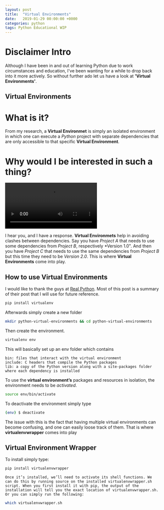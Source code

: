 ```yaml
---
layout: post
title:  "Virtual Environments"
date:   2019-01-29 00:00:00 +0000
categories: python
tags: Python Educational WIP
---
```


# Disclaimer Intro

Although I have been in and out of learning Python due to work circumstances and education, I've been wanting for a while to drop back into it more actively. So without further ado let us have a look at __'Virtual Environments'__.

## Virtual Environments

# What is it?

From my research, a __Virtual Environmet__ is simply an isolated environment in which one can execute a *Python* project with separate dependencies that are only accessible to that specific __Virtual Environment__.

# Why would I be interested in such a thing?

![Why would you do that][animation]

I hear you, and I have a response.
__Virtual Environmets__ help in avoiding clashes between dependencies. Say you have *Project A* that needs to use some dependencies from *Project B*, respectively *Version 1.0". And then you have *Project C* that needs to use the same dependencies from *Project B* but this time they need to be *Version 2.0*. This is where __Virtual Environments__ come into play.

## How to use Virtual Environments

I would like to thank the guys at [Real Python][link-real-python]. Most of this post is a summary of their post that I will use for future reference.

```bash
pip install virtualenv
```

Afterwards simply create a new folder

```bash
mkdir python-virtual-environments && cd python-virtual-environments
```

Then create the environment.

```bash
virtualenv env
```

This will basically set up an env folder which contains 

	bin: files that interact with the virtual environment
	include: C headers that compile the Python packages
	lib: a copy of the Python version along with a site-packages folder where each dependency is installed

To use the __virtual environment’s__ packages and resources in isolation, the environment needs to be *activated*.

```bash
source env/bin/activate
```

To deactivate the environment simply type 

```bash
(env) $ deactivate
```

The issue with this is the fact that having multiple virtual environments can become confusing, and one can easily loose track of them. That is where __virtualenvwrapper__ comes into play

## Virtual Environment Wrapper

To install simply type:

```bash
pip install virtualenvwrapper
```

	Once it’s installed, we’ll need to activate its shell functions. We can do this by running source on the installed virtualenvwrapper.sh script. When you first install it with pip, the output of the installation will tell you the exact location of virtualenvwrapper.sh. Or you can simply run the following:

```bash
which virtualenvwrapper.sh
```




[animation]: https://media.giphy.com/media/dILrAu24mU729pxPYN/source.mp4
[link-real-python]: https://realpython.com/python-virtual-environments-a-primer/